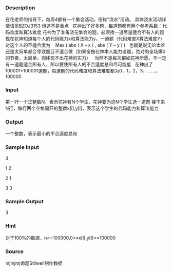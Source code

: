 
### Description

 



在花老师的指导下，每周4都有一个集会活动，俗称“浇水”活动。
具体浇水活动详情请见BZOJ3153
但这不是重点
 
花神出了好多题，每道题都有两个参考系数：代码难度和算法难度
花神为了准备浇花集会的题，必须找一道尽量适合所有人的题
 
现在花神知道每个人的代码能力x和算法能力y，一道题（代码难度X算法难度Y）对这个人的不适合度为    Max ( abs ( X – x ) , abs ( Y – y ) )
 
也就是说无论太难还是太简单都会导致题目不适合做（如果全按花神本人能力设题，绝对的全场爆0的节奏，太简单，则体现不出花神的实力）
 
当然不是每次都如花神所愿，不一定有一道题适合所有人，所以要使所有人的不合适度总和尽可能低
 
花神出了100001*100001道题，每道题的代码难度和算法难度都为0，1，2，3，……，100000
 



### Input



第一行一个正整数N，表示花神有N个学生，花神要为这N个学生选一道题
接下来N行，每行两个空格隔开的整数x[i],y[i]，表示这个学生的代码能力和算法能力




### Output



一个整数，表示最小的不合适度总和




### Sample Input
3

1 2

2 1

3 3


### Sample Output

3


### Hint


对于100%的数据，n<=100000,0<=x[i],y[i]<=100000




### Source

mjmjmj命题Stilwell制作数据